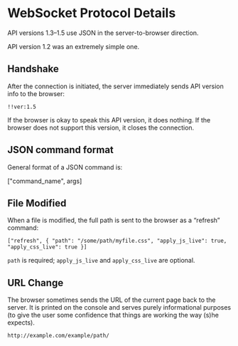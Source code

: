 WebSocket Protocol Details
==========================


API versions 1.3–1.5 use JSON in the server-to-browser direction.

API version 1.2 was an extremely simple one.


Handshake
---------

After the connection is initiated, the server immediately sends API version info to the browser:

    !!ver:1.5

If the browser is okay to speak this API version, it does nothing. If the browser does not support this version, it closes the connection.


JSON command format
-------------------

General format of a JSON command is:

["command_name", args]


File Modified
-------------

When a file is modified, the full path is sent to the browser as a “refresh” command:

    ["refresh", { "path": "/some/path/myfile.css", "apply_js_live": true, "apply_css_live": true }]

`path` is required; `apply_js_live` and `apply_css_live` are optional.


URL Change
----------

The browser sometimes sends the URL of the current page back to the server. It is printed on the console and serves purely informational purposes (to give the user some confidence that things are working the way (s)he expects).

    http://example.com/example/path/
